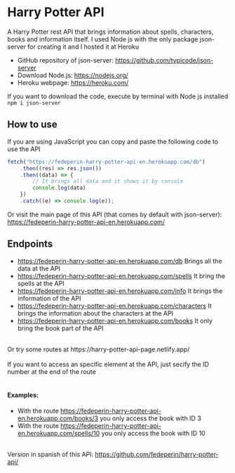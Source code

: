 # Harry Potter API
A Harry Potter rest API that brings information about spells, characters, books and information itself. I used Node js with the only package json-server for creating it and I hosted it at Heroku <br>

- GitHub repository of json-server: https://github.com/typicode/json-server <br>
- Download Node.js: https://nodejs.org/ <br>
- Heroku webpage: https://heroku.com/ <br>

If you want to download the code, execute by terminal with Node js installed  ``npm i json-server``

## How to use
If you are using JavaScript you can copy and paste the following code to use the API<br>
```javascript
fetch("https://fedeperin-harry-potter-api-en.herokuapp.com/db")
	.then((res) => res.json())
	.then((data) => {
		// It brings all data and it shows it by console
		console.log(data)
	})
	.catch((e) => console.log(e));
```
Or visit the main page of this API (that comes by default with json-server): https://fedeperin-harry-potter-api-en.herokuapp.com/

## Endpoints
- https://fedeperin-harry-potter-api-en.herokuapp.com/db Brings all the data at the API
- https://fedeperin-harry-potter-api-en.herokuapp.com/spells It bring the spells at the API
- https://fedeperin-harry-potter-api-en.herokuapp.com/info It brings the information of the API
- https://fedeperin-harry-potter-api-en.herokuapp.com/characters It brings the information about the characters at the API
- https://fedeperin-harry-potter-api-en.herokuapp.com/books It only bring the book part of the API <br>

<br>
Or try some routes at https://harry-potter-api-page.netlify.app/ <br>
<br>
If you want to access an specific element at the API, just secify the ID number at the end of the route <br><br>


#### Examples: 
* With the route https://fedeperin-harry-potter-api-en.herokuapp.com/books/3 you only access the book with ID 3<br>
* With the route https://fedeperin-harry-potter-api-en.herokuapp.com/spells/10 you only access the book with ID 10 <br><br>

Version in spanish of this API: https://github.com/fedeperin/harry-potter-api/
